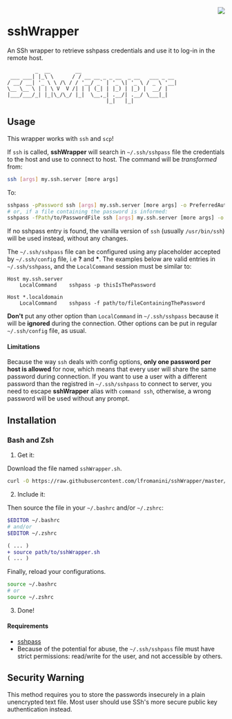 <img align="right" src="https://cdn.rawgit.com/sindresorhus/awesome/d7305f38d29fed78fa85652e3a63e154dd8e8829/media/badge.svg">

# sshWrapper
An SSh wrapper to retrieve sshpass credentials and use it to log-in in the remote host.

```
         _  __        __                               
 ___ ___| |_\ \      / / __ __ _ _ __  _ __   ___ _ __ 
/ __/ __| '_ \ \ /\ / / '__/ _` | '_ \| '_ \ / _ \ '__|
\__ \__ \ | | \ V  V /| | | (_| | |_) | |_) |  __/ |   
|___/___/_| |_|\_/\_/ |_|  \__,_| .__/| .__/ \___|_|   
                                |_|   |_|              
```

## Usage

This wrapper works with `ssh` and `scp`!

If `ssh` is called, **sshWrapper** will search in `~/.ssh/sshpass` file the credentials to the host and use to connect to host. The command will be *transformed* from:

```bash
ssh [args] my.ssh.server [more args]
```
To:

```bash
sshpass -pPassword ssh [args] my.ssh.server [more args] -o PreferredAuthentications=password
# or, if a file containing the password is informed:
sshpass -fPath/to/PasswordFile ssh [args] my.ssh.server [more args] -o PreferredAuthentications=password
```
If no sshpass entry is found, the vanilla version of `ssh` (usually `/usr/bin/ssh`) will be used instead, without any changes.

The `~/.ssh/sshpass` file can be configured using any placeholder accepted by `~/.ssh/config` file, i.e **?** and **\***. The examples below are valid entries in `~/.ssh/sshpass`, and the `LocalCommand` session must be similar to:

```config
Host my.ssh.server
    LocalCommand    sshpass -p thisIsThePassword

Host *.localdomain
    LocalCommand    sshpass -f path/to/fileContainingThePassword
```

**Don't** put any other option than `LocalCommand` in `~/.ssh/sshpass` because it will be **ignored** during the connection. Other options can be put in regular `~/.ssh/config` file, as usual.

#### Limitations

Because the way `ssh` deals with config options, **only one password per host is allowed** for now, which means that every user will share the same password during connection. If you want to use a user with a different password than the registred in `~/.ssh/sshpass` to connect to server, you need to escape **sshWrapper** alias with `command ssh`, otherwise, a wrong password will be used without any prompt.


## Installation

### Bash and Zsh

1. Get it:

Download the file named `sshWrapper.sh`.

```bash
curl -O https://raw.githubusercontent.com/lfromanini/sshWrapper/master/sshWrapper.sh
```

2. Include it:

Then source the file in your `~/.bashrc` and/or `~/.zshrc`:

```bash
$EDITOR ~/.bashrc
# and/or
$EDITOR ~/.zshrc
```

```diff
( ... )
+ source path/to/sshWrapper.sh
( ... )
```

Finally, reload your configurations.

```bash
source ~/.bashrc
# or
source ~/.zshrc
```
3. Done!

#### Requirements

* [sshpass](https://linux.die.net/man/1/sshpass)
* Because of the potential for abuse, the `~/.ssh/sshpass` file must have strict permissions: read/write for the user, and not accessible by others.

## Security Warning

This method requires you to store the passwords insecurely in a plain unencrypted text file. Most user should use SSh's more secure public key authentication instead.
